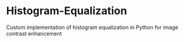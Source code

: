 # Histogram-Equalization
 Custom implementation of histogram equalization in Python for image contrast enhancement
